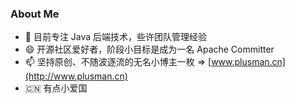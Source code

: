 ### About Me
- 🤔 目前专注 Java 后端技术，些许团队管理经验
- 😄 开源社区爱好者，阶段小目标是成为一名 Apache Committer
- 📫 坚持原创、不随波逐流的无名小博主一枚 => [www.plusman.cn](http://www.plusman.cn)
- 🇨🇳 有点小爱国


<!--
**plusmancn/plusmancn** is a ✨ _special_ ✨ repository because its `README.md` (this file) appears on your GitHub profile.

Here are some ideas to get you started:

- 🔭 I’m currently working on ...
- 🌱 I’m currently learning ...
- 👯 I’m looking to collaborate on ...
- 🤔 I’m looking for help with ...
- 💬 Ask me about ...
- 📫 How to reach me: ...
- 😄 Pronouns: ...
- ⚡ Fun fact: ...
-->
